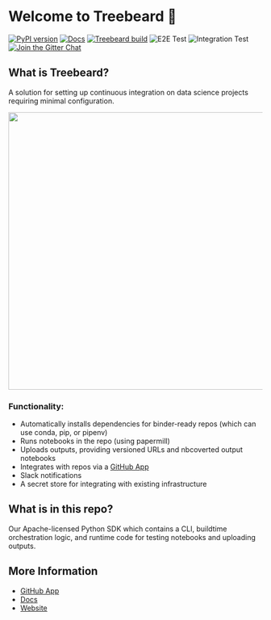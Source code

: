 # Welcome to Treebeard 🌲

[![PyPI version](https://badge.fury.io/py/treebeard.svg)](https://badge.fury.io/py/treebeard)
[![Docs](https://readthedocs.org/projects/treebeard/badge/?version=latest)](https://treebeard.readthedocs.io/)
[![Treebeard build](https://api.treebeard.io/63db2b28e1/treebeard/latest/buildbadge)](https://treebeard.io/admin/63db2b28e1/treebeard/latest "Latest notebook run")
![E2E Test](https://github.com/treebeardtech/treebeard/workflows/E2E%20Test/badge.svg)
![Integration Test](https://github.com/treebeardtech/treebeard/workflows/Integration%20Test/badge.svg)
[![Join the Gitter Chat](https://badges.gitter.im/Join%20Chat.svg)](https://gitter.im/treebeardtech/community?utm_source=badge&utm_medium=badge&utm_campaign=pr-badge&utm_content=badge)

## What is Treebeard?

A solution for setting up continuous integration on data science projects requiring minimal configuration.

<span style="display:block;text-align:center">
<img src="https://storage.googleapis.com/treebeard_image_dump_public/github.gif" width="550px" style="margin:'auto'"/></span>

### Functionality:

- Automatically installs dependencies for binder-ready repos (which can use conda, pip, or pipenv)
- Runs notebooks in the repo (using papermill)
- Uploads outputs, providing versioned URLs and nbcoverted output notebooks
- Integrates with repos via a [GitHub App](https://github.com/marketplace/treebeard-build)
- Slack notifications
- A secret store for integrating with existing infrastructure

## What is in this repo?

Our Apache-licensed Python SDK which contains a CLI, buildtime orchestration logic, and runtime code for testing notebooks and uploading outputs.

## More Information

- [GitHub App](https://github.com/marketplace/treebeard-build)
- [Docs](https://treebeard.readthedocs.io/en/latest/)
- [Website](https://treebeard.io)
